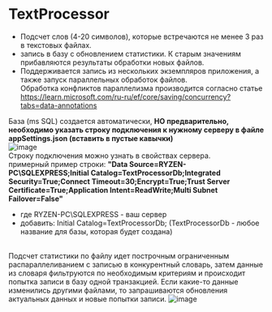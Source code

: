 # TextProcessor

- Подсчет слов (4-20 символов), которые встречаются не менее 3 раз в текстовых файлах.<br>
- запись в базу с обновлением статистики. К старым значениям прибавляются результаты обработки новых файлов.<br>
- Поддерживается запись из нескольких экземпляров приложения, а также запуск параллельных обработок файлов.<br>
Обработка конфликтов параллелизма производится согласно статье https://learn.microsoft.com/ru-ru/ef/core/saving/concurrency?tabs=data-annotations <br>

База (ms SQL) создается автоматически, <b>НО предварительно, необходимо указать строку подключения к нужному серверу в файле appSettings.json (вставить в пустые кавычки)</b> <br>
![image](https://github.com/user-attachments/assets/f3422b47-498c-4cac-8325-0716c47badac)<br>
Cтроку подключения можно узнать в свойствах сервера.<br>
примерный пример строки: <b>"Data Source=RYZEN-PC\\SQLEXPRESS;Initial Catalog=TextProcessorDb;Integrated Security=True;Connect Timeout=30;Encrypt=True;Trust Server Certificate=True;Application Intent=ReadWrite;Multi Subnet Failover=False"</b><br>
- где RYZEN-PC\\SQLEXPRESS - ваш сервер<br>
- добавить: Initial Catalog=TextProcessorDb;    (TextProcessorDb - любое название для базы, которая будет создана)<br><br>

Подсчет статистики по файлу идет построчным ограниченным распараллеливанием с записью в конкурентный словарь, затем данные из словаря фильтруются по необходимым критериям и происходит попытка записи в базу одной транзакцией. Если какие-то данные изменились другими файлами, то запрашиваются обновления актуальных данных и новые попытки записи.
![image](https://github.com/user-attachments/assets/1001ca86-49f7-4104-a2de-9c5519af46b2)
